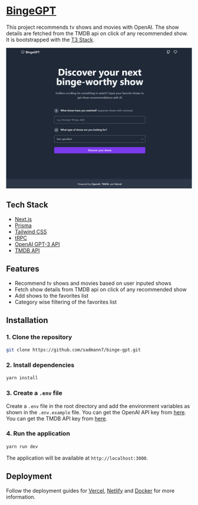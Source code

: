 # [BingeGPT](https://bingegpt.vercel.app/)

This project recommends tv shows and movies with OpenAI. The show details are fetched from the TMDB api on click of any recommended show. It is bootstrapped with the [T3 Stack](https://create.t3.gg/).

[![BingeGPT](./public/screenshot.png)](https://bingegpt.vercel.app/)

## Tech Stack

- [Next.js](https://nextjs.org)
- [Prisma](https://prisma.io)
- [Tailwind CSS](https://tailwindcss.com)
- [tRPC](https://trpc.io)
- [OpenAI GPT-3 API](https://platform.openai.com/overview)
- [TMDB API](https://developers.themoviedb.org/3/getting-started/introduction)

## Features

- Recommend tv shows and movies based on user inputed shows
- Fetch show details from TMDB api on click of any recommended show
- Add shows to the favorites list
- Category wise filtering of the favorites list

## Installation

### 1. Clone the repository

```bash
git clone https://github.com/sadmann7/binge-gpt.git
```

### 2. Install dependencies

```bash
yarn install
```

### 3. Create a `.env` file

Create a `.env` file in the root directory and add the environment variables as shown in the `.env.example` file. You can get the OpenAI API key from [here](https://platform.openai.com/account/api-keys). You can get the TMDB API key from [here](https://developers.themoviedb.org/3/getting-started/introduction).

### 4. Run the application

```bash
yarn run dev
```

The application will be available at `http://localhost:3000`.

## Deployment

Follow the deployment guides for [Vercel](https://create.t3.gg/en/deployment/vercel), [Netlify](https://create.t3.gg/en/deployment/netlify) and [Docker](https://create.t3.gg/en/deployment/docker) for more information.
